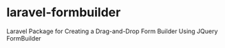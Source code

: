 # laravel-formbuilder
Laravel Package for Creating a Drag-and-Drop Form Builder Using JQuery FormBuilder
